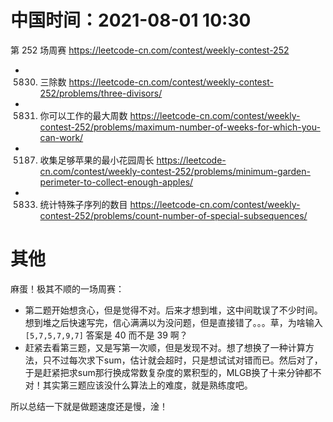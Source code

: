
# 中国时间：2021-08-01 10:30

第 252 场周赛 https://leetcode-cn.com/contest/weekly-contest-252
- 5830. 三除数 https://leetcode-cn.com/contest/weekly-contest-252/problems/three-divisors/
- 5831. 你可以工作的最大周数 https://leetcode-cn.com/contest/weekly-contest-252/problems/maximum-number-of-weeks-for-which-you-can-work/
- 5187. 收集足够苹果的最小花园周长 https://leetcode-cn.com/contest/weekly-contest-252/problems/minimum-garden-perimeter-to-collect-enough-apples/
- 5833. 统计特殊子序列的数目 https://leetcode-cn.com/contest/weekly-contest-252/problems/count-number-of-special-subsequences/

# 其他

麻蛋！极其不顺的一场周赛：
- 第二题开始想贪心，但是觉得不对。后来才想到堆，这中间耽误了不少时间。想到堆之后快速写完，信心满满以为没问题，但是直接错了。。。草，为啥输入 `[5,7,5,7,9,7]` 答案是 40 而不是 39 啊？
- 赶紧去看第三题，又是写第一次顺，但是发现不对。想了想换了一种计算方法，只不过每次求下sum，估计就会超时，只是想试试对错而已。然后对了，于是赶紧把求sum那行换成常数复杂度的累积型的，MLGB换了十来分钟都不对！其实第三题应该没什么算法上的难度，就是熟练度吧。

所以总结一下就是做题速度还是慢，淦！
